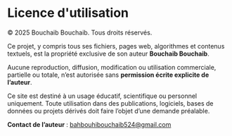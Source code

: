 # Licence d'utilisation

© 2025 Bouchaib Bouchaib. Tous droits réservés.

Ce projet, y compris tous ses fichiers, pages web, algorithmes et contenus textuels, est la propriété exclusive de son auteur **Bouchaib Bouchaib**.

Aucune reproduction, diffusion, modification ou utilisation commerciale, partielle ou totale, n’est autorisée sans **permission écrite explicite de l’auteur**.

Ce site est destiné à un usage éducatif, scientifique ou personnel uniquement. Toute utilisation dans des publications, logiciels, bases de données ou projets dérivés doit faire l’objet d’une demande préalable.

**Contact de l’auteur** : bahbouhibouchaib524@gmail.com
